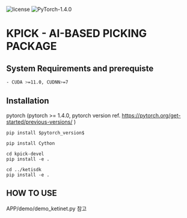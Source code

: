 ![license](https://img.shields.io/badge/license-MIT-green) ![PyTorch-1.4.0](https://img.shields.io/badge/PyTorch-1.4.0-blue)
# KPICK -  AI-BASED PICKING PACKAGE

## System Requirements and prerequiste
```sh
- CUDA >=11.0, CUDNN>=7
```

## Installation
pytorch (pytorch >= 1.4.0, pytorch version ref. https://pytorch.org/get-started/previous-versions/ )
```commandline
pip install $pytorch_version$
```
```commandline
pip install Cython

cd kpick-devel
pip install -e .

cd ../ketisdk
pip install -e .
```

## HOW TO USE
APP/demo/demo_ketinet.py 참고 